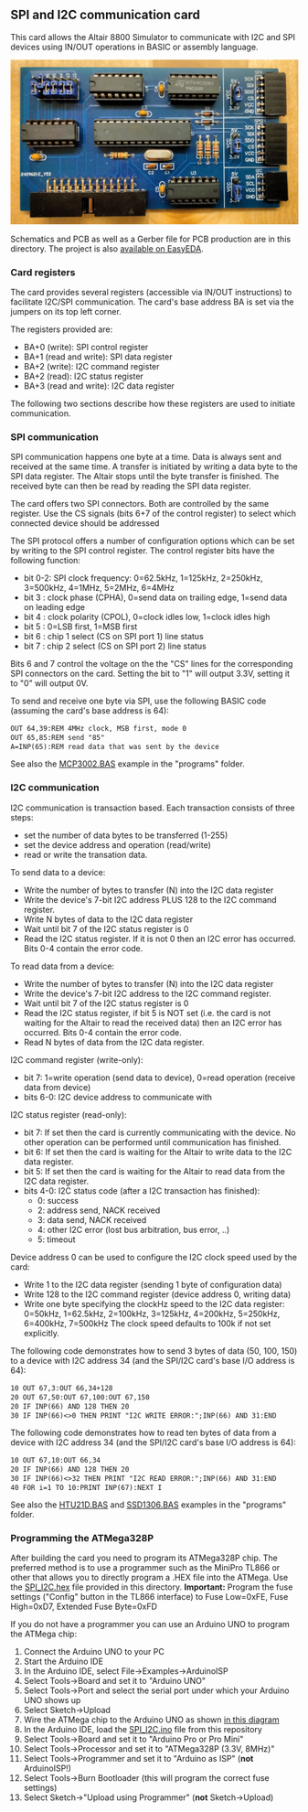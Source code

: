 ## SPI and I2C communication card

This card allows the Altair 8800 Simulator to communicate with I2C and SPI devices
using IN/OUT operations in BASIC or assembly language.

![SPI and I2C card](spi_i2c.jpg)

Schematics and PCB as well as a Gerber file for PCB production are in this directory. 
The project is also [available on EasyEDA](https://oshwlab.com/hansel72/2sio_copy_copy_copy).

### Card registers

The card provides several registers (accessible via IN/OUT instructions) to facilitate
I2C/SPI communication. The card's base address BA is set via the jumpers on its top left corner.

The registers provided are:
  - BA+0 (write): SPI control register
  - BA+1 (read and write): SPI data register
  - BA+2 (write): I2C command register
  - BA+2 (read): I2C status register
  - BA+3 (read and write): I2C data register

The following two sections describe how these registers are used to initiate communication.

### SPI communication

SPI communication happens one byte at a time. Data is always sent and received at the same time.
A transfer is initiated by writing a data byte to the SPI data register. The Altair stops until 
the byte transfer is finished. The received byte can then be read by reading the SPI data register.

The card offers two SPI connectors. Both are controlled by the same register. Use the CS signals
(bits 6+7 of the control register) to select which connected device should be addressed

The SPI protocol offers a number of configuration options which can be set by writing to the
SPI control register. The control register bits have the following function:

  - bit 0-2: SPI clock frequency: 0=62.5kHz, 1=125kHz, 2=250kHz, 3=500kHz, 4=1MHz, 5=2MHz, 6=4MHz
  - bit 3  : clock phase (CPHA), 0=send data on trailing edge, 1=send data on leading edge
  - bit 4  : clock polarity (CPOL), 0=clock idles low, 1=clock idles high
  - bit 5  : 0=LSB first, 1=MSB first
  - bit 6  : chip 1 select (CS on SPI port 1) line status
  - bit 7  : chip 2 select (CS on SPI port 2) line status

Bits 6 and 7 control the voltage on the the "CS" lines for the corresponding SPI connectors
on the card. Setting the bit to "1" will output 3.3V, setting it to "0" will output 0V.

To send and receive one byte via SPI, use the following BASIC code (assuming the card's base address is 64):
```
OUT 64,39:REM 4MHz clock, MSB first, mode 0
OUT 65,85:REM send "85" 
A=INP(65):REM read data that was sent by the device
```

See also the [MCP3002.BAS](programs/MCP3002.BAS) example in the "programs" folder.

### I2C communication

I2C communication is transaction based. Each transaction consists of three steps:
  - set the number of data bytes to be transferred (1-255)
  - set the device address and operation (read/write)
  - read or write the transation data.

To send data to a device:
  - Write the number of bytes to transfer (N) into the I2C data register
  - Write the device's 7-bit I2C address PLUS 128 to the I2C command register.
  - Write N bytes of data to the I2C data register
  - Wait until bit 7 of the I2C status register is 0
  - Read the I2C status register. If it is not 0 then an I2C error has occurred. Bits 0-4 contain the error code.

To read data from a device:
  - Write the number of bytes to transfer (N) into the I2C data register
  - Write the device's 7-bit I2C address to the I2C command register.
  - Wait until bit 7 of the I2C status register is 0
  - Read the I2C status register, if bit 5 is NOT set (i.e. the card is not waiting for the Altair to read the received data) then an I2C error has occurred. Bits 0-4 contain the error code.
  - Read N bytes of data from the I2C data register.

I2C command register (write-only):
  - bit 7: 1=write operation (send data to device), 0=read operation (receive data from device)
  - bits 6-0: I2C device address to communicate with

I2C status register (read-only):
  - bit 7: If set then the card is currently communicating with the device. No other operation can be performed until communication has finished.
  - bit 6: If set then the card is waiting for the Altair to write data to the I2C data register.
  - bit 5: If set then the card is waiting for the Altair to read data from the I2C data register.
  - bits 4-0: I2C status code (after a I2C transaction has finished):
     - 0: success
     - 2: address send, NACK received
     - 3: data send, NACK received
     - 4: other I2C error (lost bus arbitration, bus error, ..)
     - 5: timeout

Device address 0 can be used to configure the I2C clock speed used by the card:
  - Write 1 to the I2C data register (sending 1 byte of configuration data)
  - Write 128 to the I2C command register (device address 0, writing data)
  - Write one byte specifying the clockHz speed to the I2C data register: 0=50kHz, 1=62.5kHz, 2=100kHz, 3=125kHz, 4=200kHz, 5=250kHz, 6=400kHz, 7=500kHz
The clock speed defaults to 100k if not set explicitly.

The following code demonstrates how to send 3 bytes of data (50, 100, 150)
to a device with I2C address 34 (and the SPI/I2C card's base I/O address is 64):

```
10 OUT 67,3:OUT 66,34+128
20 OUT 67,50:OUT 67,100:OUT 67,150
20 IF INP(66) AND 128 THEN 20
30 IF INP(66)<>0 THEN PRINT "I2C WRITE ERROR:";INP(66) AND 31:END
```

The following code demonstrates how to read ten bytes of data from a device
with I2C address 34 (and the SPI/I2C card's base I/O address is 64):

```
10 OUT 67,10:OUT 66,34
20 IF INP(66) AND 128 THEN 20
30 IF INP(66)<>32 THEN PRINT "I2C READ ERROR:";INP(66) AND 31:END
40 FOR i=1 TO 10:PRINT INP(67):NEXT I
```

See also the [HTU21D.BAS](programs/HTU21D.BAS) and [SSD1306.BAS](programs/SSD1306.BAS) examples in the "programs" folder.

### Programming the ATMega328P

After building the card you need to program its ATMega328P chip. The preferred method 
is to use a programmer such as the MiniPro TL866 or other that allows you to
directly program a .HEX file into the ATMega. Use the [SPI_I2C.hex](SPI_I2C.hex) file
provided in this directory. **Important:** Program the fuse settings
("Config" button in the TL866 interface) to
Fuse Low=0xFE, Fuse High=0xD7, Extended Fuse Byte=0xFD

If you do not have a programmer you can use an Arduino UNO to program
the ATMega chip:
1) Connect the Arduino UNO to your PC
2) Start the Arduino IDE
3) In the Arduino IDE, select File->Examples->ArduinoISP
4) Select Tools->Board and set it to "Arduino UNO"
5) Select Tools->Port and select the serial port under which your Arduino UNO shows up
6) Select Sketch->Upload
7) Wire the ATMega chip to the Arduino UNO as shown [in this diagram](https://github.com/dhansel/Altair8800-IOBus/blob/main/06-cassette-interface/doc/BreadboardAVR.png)
8) In the Arduino IDE, load the [SPI_I2C.ino](SPI_I2C/SPI_I2C.ino) file from this repository
9) Select Tools->Board and set it to "Arduino Pro or Pro Mini"
10) Select Tools->Processor and set it to "ATMega328P (3.3V, 8MHz)"
11) Select Tools->Programmer and set it to "Arduino as ISP" (**not** ArduinoISP!)
12) Select Tools->Burn Bootloader (this will program the correct fuse settings)
13) Select Sketch->"Upload using Programmer" (**not** Sketch->Upload)
